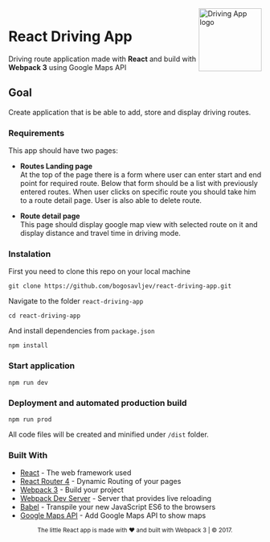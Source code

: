 <a href="https://bogosavljev.com/">
    <img src="https://bogosavljev.com/wp-content/uploads/2017/09/driving-app-logo.png" alt="Driving App logo" title="Driving App" align="right" height="125" />
</a>

# React Driving App

Driving route application made with **React** and build with **Webpack 3** using Google Maps API

## Goal

Create application that is be able to add, store and display driving routes.

### Requirements

This app should have two pages:
* **Routes Landing page** <br />
At the top of the page there is a form where user can enter start and end point for required route. Below that form should be a list with previously entered routes. When user clicks on specific route you should take him to a route detail page. User is also able to delete route.

* **Route detail page** <br />
This page should display google map view with selected route on it and display distance and travel time in driving mode.


### Instalation

First you need to clone this repo on your local machine

```
git clone https://github.com/bogosavljev/react-driving-app.git
```

Navigate to the folder ``` react-driving-app ```

```
cd react-driving-app
```

And install dependencies from ``` package.json ```

```
npm install 
```

### Start application

```
npm run dev
```

### Deployment and automated production build

```
npm run prod
```
All code files will be created and minified under ```/dist``` folder.

### Built With

* [React](https://facebook.github.io/react/) - The web framework used
* [React Router 4](https://reacttraining.com/react-router/) - Dynamic Routing of your pages
* [Webpack 3](https://webpack.js.org/) - Build your project
* [Webpack Dev Server](https://webpack.js.org/configuration/dev-server/) - Server that provides live reloading
* [Babel](https://babeljs.io/) - Transpile your new JavaScript ES6 to the browsers 
* [Google Maps API](https://developers.google.com/maps/documentation/javascript/) - Add Google Maps API to show maps


<div align="center">
 <sub>The little React app is made with &#10084; and built with Webpack 3 | &copy; 2017. 
</div>

